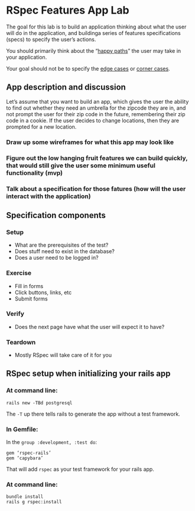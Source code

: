 # RSpec Features App Lab

The goal for this lab is to build an application thinking about what the user will do in the application, and buildinga series of features specifications (specs) to specify the user’s actions. 

You should primarily think about the “[happy paths](http://en.wikipedia.org/wiki/Happy_path)” the user may take in your application. 

Your goal should not be to specify the [edge cases](http://en.wikipedia.org/wiki/Edge_case) or [corner cases](http://en.wikipedia.org/wiki/Corner_case).

## App description and discussion

Let’s assume that you want to build an app, which gives the user the ability to find out whether they need an umbrella for the zipcode they are in, and not prompt the user for their zip code in the future, remembering their zip code in a cookie. If the user decides to change locations, then they are prompted for a new location.

### Draw up some wireframes for what this app may look like

### Figure out the low hanging fruit features we can build quickly, that would still give the user some minimum useful functionality (mvp)

### Talk about a specification for those fatures (how will the user interact with the application)

## Specification components

### Setup
* What are the prerequisites of the test?
* Does stuff need to exist in the database?
* Does a user need to be logged in?

### Exercise
* Fill in forms
* Click buttons, links, etc
* Submit forms

### Verify
* Does the next page have what the user will expect it to have?

### Teardown
* Mostly RSpec will take care of it for you

## RSpec setup when initializing your rails app

### At command line:

```
rails new -TBd postgresql
```

The `-T` up there tells rails to generate the app without a test framework.

### In Gemfile:

In the `group :development, :test do`:

```
gem ‘rspec-rails’
gem ‘capybara’
```

That will add `rspec` as your test framework for your rails app.

### At command line:

```
bundle install
rails g rspec:install
```